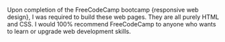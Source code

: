 Upon completion of the FreeCodeCamp bootcamp {responsive web design}, I was required to build these web pages. They are all purely HTML and CSS. I would 100% recommend FreeCodeCamp to anyone who wants to learn or upgrade web development skills.
